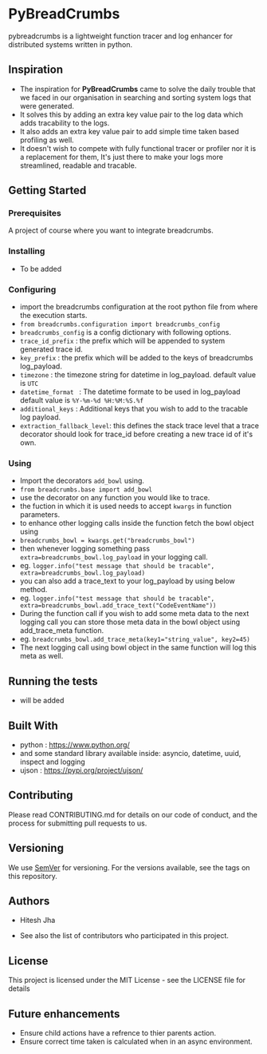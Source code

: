 # PyBreadCrumbs
pybreadcrumbs is a lightweight function tracer and log enhancer for distributed systems written in python.

## Inspiration
* The inspiration for **PyBreadCrumbs** came to solve the daily trouble that we faced in our organisation in searching and sorting system logs that were generated.
* It solves this by adding an extra key value pair to the log data which adds tracability to the logs.
* It also adds an extra key value pair to add simple time taken based profiling as well.
* It doesn't wish to compete with fully functional tracer or profiler nor it is a replacement for them, It's just there to make your logs more streamlined, readable and tracable.

## Getting Started

### Prerequisites
A project of course where you want to integrate breadcrumbs.

### Installing
* To be added

### Configuring
* import the breadcrumbs configuration at the root python file from where the execution starts.
* `from breadcrumbs.configuration import breadcrumbs_config`
* `breadcrumbs_config` is a config dictionary with following options.
* `trace_id_prefix` : the prefix which will be appended to system generated trace id.
* `key_prefix` : the prefix which will be added to the keys of breadcrumbs log_payload.
* `timezone` : the timezone string for datetime in log_payload. default value is `UTC`
* `datetime_format ` : The datetime formate to be used in log_payload default value is `%Y-%m-%d %H:%M:%S.%f`
* `additional_keys` : Additional keys that you wish to add to the tracable log payload.
* `extraction_fallback_level`: this defines the stack trace level that a trace decorator should look for trace_id before creating a new trace id of it's own.

### Using
* Import the decorators `add_bowl` using.
* `from breadcrumbs.base import add_bowl`
* use the decorator on any function you would like to trace.
* the fuction in which it is used needs to accept `kwargs` in function parameters.
* to enhance other logging calls inside the function fetch the bowl object using
* `breadcrumbs_bowl = kwargs.get("breadcrumbs_bowl")`
* then whenever logging something pass `extra=breadcrumbs_bowl.log_payload` in your logging call.
* eg. `logger.info("test message that should be tracable", extra=breadcrumbs_bowl.log_payload)`
* you can also add a trace_text to your log_payload by using below method.
* eg. `logger.info("test message that should be tracable", extra=breadcrumbs_bowl.add_trace_text("CodeEventName"))`
* During the function call if you wish to add some meta data to the next logging call you can store those meta data in the bowl object using add_trace_meta function.
* eg. `breadcrumbs_bowl.add_trace_meta(key1="string_value", key2=45)`
* The next logging call using bowl object in the same function will log this meta as well.

## Running the tests
* will be added

## Built With
* python : https://www.python.org/
* and some standard library available inside: asyncio, datetime, uuid, inspect and logging
* ujson : https://pypi.org/project/ujson/

## Contributing
Please read CONTRIBUTING.md for details on our code of conduct, and the process for submitting pull requests to us.

## Versioning
We use <a href="https://semver.org/">SemVer</a> for versioning. For the versions available, see the tags on this repository.

## Authors
* Hitesh Jha

* See also the list of contributors who participated in this project.

## License
This project is licensed under the MIT License - see the LICENSE file for details

## Future enhancements
* Ensure child actions have a refrence to thier parents action.
* Ensure correct time taken is calculated when in an async environment.

